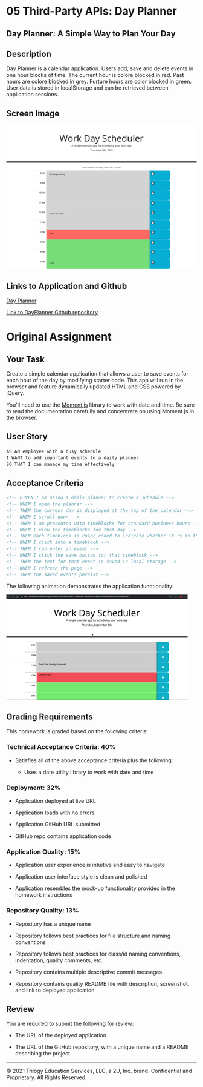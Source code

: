 # 05 Third-Party APIs: Day Planner

## Day Planner: A Simple Way to Plan Your Day

## Description

Day Planner is a calendar application. Users add, save and delete events in one hour blocks of time. The current hour is colore blocked in red. Past hours are colore blocked in grey. Furture hours are color blocked in green. User data is stored in localStorage and can be retrieved between application sessions.

## Screen Image
![A user adds, saves, and deletes events to a calendar.](./DayPlanner.png)

## Links to Application and Github
[Day Planner](https://cstuhlfire.github.io/DayPlanner/)

[Link to DayPlanner Github repository](https://github.com/cstuhlfire/DayPlanner)

# Original Assignment
## Your Task

Create a simple calendar application that allows a user to save events for each hour of the day by modifying starter code. This app will run in the browser and feature dynamically updated HTML and CSS powered by jQuery.

You'll need to use the [Moment.js](https://momentjs.com/) library to work with date and time. Be sure to read the documentation carefully and concentrate on using Moment.js in the browser.

## User Story

```md
AS AN employee with a busy schedule
I WANT to add important events to a daily planner
SO THAT I can manage my time effectively
```

## Acceptance Criteria

```md
<!-- GIVEN I am using a daily planner to create a schedule -->
<!-- WHEN I open the planner -->
<!-- THEN the current day is displayed at the top of the calendar -->
<!-- WHEN I scroll down -->
<!-- THEN I am presented with timeblocks for standard business hours -->
<!-- WHEN I view the timeblocks for that day -->
<!-- THEN each timeblock is color coded to indicate whether it is in the past, present, or future -->
<!-- WHEN I click into a timeblock -->
<!-- THEN I can enter an event -->
<!-- WHEN I click the save button for that timeblock -->
<!-- THEN the text for that event is saved in local storage -->
<!-- WHEN I refresh the page -->
<!-- THEN the saved events persist -->
```

The following animation demonstrates the application functionality:

![A user clicks on slots on the color-coded calendar and edits the events.](./Assets/05-third-party-apis-homework-demo.gif)


## Grading Requirements

This homework is graded based on the following criteria: 

### Technical Acceptance Criteria: 40%

* Satisfies all of the above acceptance criteria plus the following:

  * Uses a date utility library to work with date and time

### Deployment: 32%

* Application deployed at live URL

* Application loads with no errors

* Application GitHub URL submitted

* GitHub repo contains application code

### Application Quality: 15%

* Application user experience is intuitive and easy to navigate

* Application user interface style is clean and polished

* Application resembles the mock-up functionality provided in the homework instructions

### Repository Quality: 13%

* Repository has a unique name

* Repository follows best practices for file structure and naming conventions

* Repository follows best practices for class/id naming conventions, indentation, quality comments, etc.

* Repository contains multiple descriptive commit messages

* Repository contains quality README file with description, screenshot, and link to deployed application

## Review

You are required to submit the following for review:

* The URL of the deployed application

* The URL of the GitHub repository, with a unique name and a README describing the project

- - -
© 2021 Trilogy Education Services, LLC, a 2U, Inc. brand. Confidential and Proprietary. All Rights Reserved.

